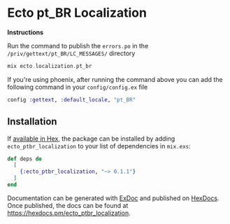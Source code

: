 # Ecto pt_BR Localization

**Instructions**

Run the command to publish the `errors.po` in the `/priv/gettext/pt_BR/LC_MESSAGES/` directory

```elixir
mix ecto.localization.pt_br
```

If you're using phoenix, after running the command above you can add the following command in your `config/config.ex` file

```elixir
config :gettext, :default_locale, "pt_BR"
```

## Installation

If [available in Hex](https://hex.pm/docs/publish), the package can be installed
by adding `ecto_ptbr_localization` to your list of dependencies in `mix.exs`:

```elixir
def deps do
  [
    {:ecto_ptbr_localization, "~> 0.1.1"}
  ]
end
```

Documentation can be generated with [ExDoc](https://github.com/elixir-lang/ex_doc)
and published on [HexDocs](https://hexdocs.pm). Once published, the docs can
be found at <https://hexdocs.pm/ecto_ptbr_localization>.
